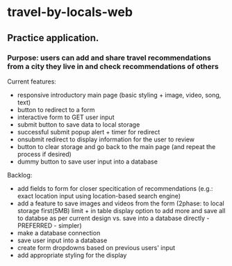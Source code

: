 # travel-by-locals-web
## Practice application. 
### Purpose: users can add and share travel recommendations from a city they live in and check recommendations of others
Current features:
- responsive introductory main page (basic styling + image, video, song, text)
- button to redirect to a form
- interactive form to GET user input
- submit button to save data to local storage
- successful submit popup alert + timer for redirect 
- onsubmit redirect to display information for the user to review
- button to clear storage and go back to the main page (and repeat the process if desired)
- dummy button to save user input into a database

Backlog:
- add fields to form for closer specitication of recommendations (e.g.: exact location input using location-based search engine)
- add a feature to save images and videos from the form (2phase: to local storage first(5MB) limit + in table display option to add more and save all to databse as per current design vs. save into a database directly - PREFERRED - simpler)
- make a database connection
- save user input into a database
- create form dropdowns based on previous users' input
- add appropriate styling for the display

